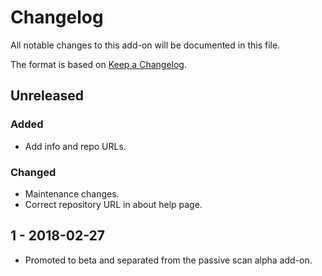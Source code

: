 # Changelog
All notable changes to this add-on will be documented in this file.

The format is based on [Keep a Changelog](https://keepachangelog.com/en/1.0.0/).

## Unreleased
### Added
- Add info and repo URLs.

### Changed
- Maintenance changes.
- Correct repository URL in about help page.

## 1 - 2018-02-27

- Promoted to beta and separated from the passive scan alpha add-on.


